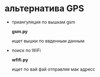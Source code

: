#  альтернатива GPS


 - триангуляция по вышкам gsm
    
    **gsm.py**
    
    ищет вышки по ввденным данным 


- поиск по WiFi
        
    **wfifi.py** 

    ищет по вай фай отправляя мак адресс




